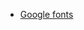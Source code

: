 <ul>  
  <li><a href="https://fonts.google.com/">Google fonts</a></li>  
</ul>


<!--  <ul>  <li><a href=""></a></li>  </ul>    -->
